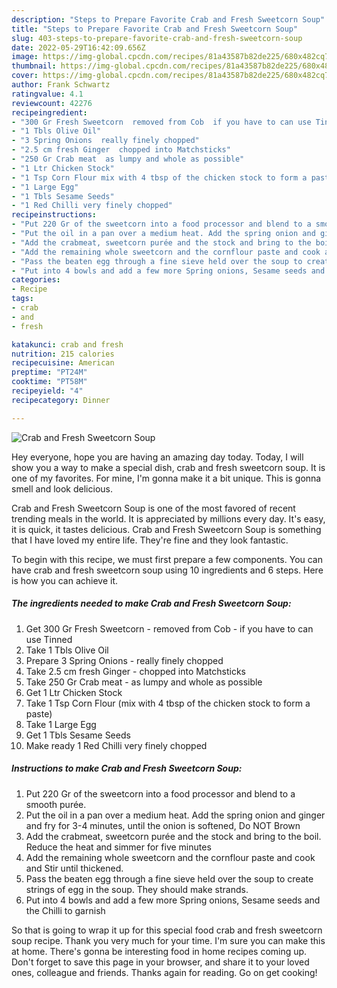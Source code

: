 ```yaml
---
description: "Steps to Prepare Favorite Crab and Fresh Sweetcorn Soup"
title: "Steps to Prepare Favorite Crab and Fresh Sweetcorn Soup"
slug: 403-steps-to-prepare-favorite-crab-and-fresh-sweetcorn-soup
date: 2022-05-29T16:42:09.656Z
image: https://img-global.cpcdn.com/recipes/81a43587b82de225/680x482cq70/crab-and-fresh-sweetcorn-soup-recipe-main-photo.jpg
thumbnail: https://img-global.cpcdn.com/recipes/81a43587b82de225/680x482cq70/crab-and-fresh-sweetcorn-soup-recipe-main-photo.jpg
cover: https://img-global.cpcdn.com/recipes/81a43587b82de225/680x482cq70/crab-and-fresh-sweetcorn-soup-recipe-main-photo.jpg
author: Frank Schwartz
ratingvalue: 4.1
reviewcount: 42276
recipeingredient:
- "300 Gr Fresh Sweetcorn  removed from Cob  if you have to can use Tinned"
- "1 Tbls Olive Oil"
- "3 Spring Onions  really finely chopped"
- "2.5 cm fresh Ginger  chopped into Matchsticks"
- "250 Gr Crab meat  as lumpy and whole as possible"
- "1 Ltr Chicken Stock"
- "1 Tsp Corn Flour mix with 4 tbsp of the chicken stock to form a paste"
- "1 Large Egg"
- "1 Tbls Sesame Seeds"
- "1 Red Chilli very finely chopped"
recipeinstructions:
- "Put 220 Gr of the sweetcorn into a food processor and blend to a smooth purée."
- "Put the oil in a pan over a medium heat. Add the spring onion and ginger and fry for 3-4 minutes, until the onion is softened, Do NOT Brown"
- "Add the crabmeat, sweetcorn purée and the stock and bring to the boil. Reduce the heat and simmer for five minutes"
- "Add the remaining whole sweetcorn and the cornflour paste and cook and Stir until thickened."
- "Pass the beaten egg through a fine sieve held over the soup to create strings of egg in the soup. They should make strands."
- "Put into 4 bowls and add a few more Spring onions, Sesame seeds and the Chilli to garnish"
categories:
- Recipe
tags:
- crab
- and
- fresh

katakunci: crab and fresh 
nutrition: 215 calories
recipecuisine: American
preptime: "PT24M"
cooktime: "PT58M"
recipeyield: "4"
recipecategory: Dinner

---
```



![Crab and Fresh Sweetcorn Soup](https://img-global.cpcdn.com/recipes/81a43587b82de225/680x482cq70/crab-and-fresh-sweetcorn-soup-recipe-main-photo.jpg)

Hey everyone, hope you are having an amazing day today. Today, I will show you a way to make a special dish, crab and fresh sweetcorn soup. It is one of my favorites. For mine, I'm gonna make it a bit unique. This is gonna smell and look delicious.



Crab and Fresh Sweetcorn Soup is one of the most favored of recent trending meals in the world. It is appreciated by millions every day. It's easy, it is quick, it tastes delicious. Crab and Fresh Sweetcorn Soup is something that I have loved my entire life. They're fine and they look fantastic.


To begin with this recipe, we must first prepare a few components. You can have crab and fresh sweetcorn soup using 10 ingredients and 6 steps. Here is how you can achieve it.

<!--inarticleads1-->

##### The ingredients needed to make Crab and Fresh Sweetcorn Soup:

1. Get 300 Gr Fresh Sweetcorn - removed from Cob - if you have to can use Tinned
1. Take 1 Tbls Olive Oil
1. Prepare 3 Spring Onions - really finely chopped
1. Take 2.5 cm fresh Ginger - chopped into Matchsticks
1. Take 250 Gr Crab meat - as lumpy and whole as possible
1. Get 1 Ltr Chicken Stock
1. Take 1 Tsp Corn Flour (mix with 4 tbsp of the chicken stock to form a paste)
1. Take 1 Large Egg
1. Get 1 Tbls Sesame Seeds
1. Make ready 1 Red Chilli very finely chopped




<!--inarticleads2-->

##### Instructions to make Crab and Fresh Sweetcorn Soup:

1. Put 220 Gr of the sweetcorn into a food processor and blend to a smooth purée.
1. Put the oil in a pan over a medium heat. Add the spring onion and ginger and fry for 3-4 minutes, until the onion is softened, Do NOT Brown
1. Add the crabmeat, sweetcorn purée and the stock and bring to the boil. Reduce the heat and simmer for five minutes
1. Add the remaining whole sweetcorn and the cornflour paste and cook and Stir until thickened.
1. Pass the beaten egg through a fine sieve held over the soup to create strings of egg in the soup. They should make strands.
1. Put into 4 bowls and add a few more Spring onions, Sesame seeds and the Chilli to garnish




So that is going to wrap it up for this special food crab and fresh sweetcorn soup recipe. Thank you very much for your time. I'm sure you can make this at home. There's gonna be interesting food in home recipes coming up. Don't forget to save this page in your browser, and share it to your loved ones, colleague and friends. Thanks again for reading. Go on get cooking!
